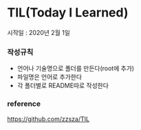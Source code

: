 # TIL(Today I Learned)
시작일 : 2020년 2월 1일


### 작성규칙
- 언어나 기술명으로 폴더를 만든다(root에 추가)
- 파일명은 언어로 추가한다
- 각 폴더별로 README따로 작성한다

### reference
https://github.com/zzsza/TIL
